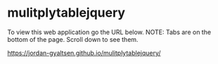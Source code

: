 # mulitplytablejquery

To view this web application go the URL below.
NOTE: Tabs are on the bottom of the page. Scroll down to see them.

https://jordan-gyaltsen.github.io/mulitplytablejquery/ 
